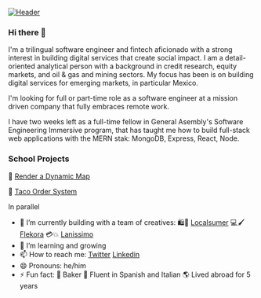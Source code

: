 [![Header](https://media-exp1.licdn.com/dms/image/C4E16AQEXibX7-blpxw/profile-displaybackgroundimage-shrink_350_1400/0/1588017759908?e=1625097600&v=beta&t=-TG-6e55YRj2S4rgwKSJD4otk5n0yCoUJMLsJVMGw60 "Header")](https://www.linkedin.com/in/willbenedict/)

### Hi there 👋

I'm a trilingual software engineer and fintech aficionado with a strong interest in building digital services that create social impact. I am a detail-oriented analytical person with a background in credit research, equity markets, and oil & gas and mining sectors. My focus has been is on building digital services for emerging markets, in particular Mexico.

I'm looking for full or part-time role as a software engineer at a mission driven company that fully embraces remote work. 

I have two weeks left as a full-time fellow in General Asembly's Software Engineering Immersive program, that has taught me how to build full-stack web applications with the MERN stak: MongoDB, Express, React, Node. 

### School Projects 

📍 [Render a Dynamic Map](https://github.com/wjb108/Mapbox-Dynamic-Map-API)

🥡 [Taco Order System](https://github.com/wjb108/Taco-Order-System)

In parallel
- 🔭 I’m currently building with a team of creatives: 
🛍️🛒 [Localsumer](https://www.localsumer.com/) 
💻🖌️ [Flekora](https://weareflekora.com/) 
💳💥 [Lanissimo](https://lanissimo.com/) 
- 🌱 I’m learning and growing
- 📫 How to reach me: [Twitter](https://twitter.com/WILLBENEDICT) [Linkedin](https://www.linkedin.com/in/willbenedict/)
- 😄 Pronouns: he/him
- ⚡ Fun fact: 🥐 Baker 🍞 Fluent in Spanish and Italian 🌎 Lived abroad for 5 years 

<!--- 
- 👯 I’m looking to collaborate on ...
- 🤔 I’m looking for help with ...
- 💬 Ask me about ...
--->
